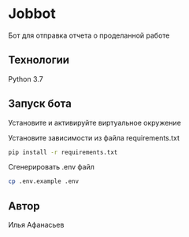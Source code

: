 # Jobbot

Бот для отправка отчета о проделанной работе

## Технологии

Python 3.7

## Запуск бота

Установите и активируйте виртуальное окружение

Установите зависимости из файла requirements.txt

```bash
pip install -r requirements.txt
```

Cгенерировать .env файл

```bash
cp .env.example .env
```

## Автор

Илья Афанасьев
